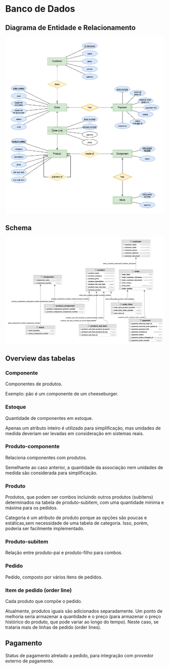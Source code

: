 # Banco de Dados

## Diagrama de Entidade e Relacionamento

![Diagrama de Entidade e Relacionamento](diagrams/db-er-diagram.png)

## Schema

![Diagrama Entidade-Relacionamento](diagrams/db-schema.png)

## Overview das tabelas

### Componente

Componentes de produtos.

Exemplo: pão é um componente de um cheeseburger.

### Estoque

Quantidade de componentes em estoque.

Apenas um atributo inteiro é utilizado para simplificação, mas unidades de medida deveriam ser levadas em consideração em sistemas reais.

### Produto-componente

Relaciona componentes com produtos.

Semelhante ao caso anterior, a quantidade da associação nem unidades de medida são considerada para simplificação.

### Produto

Produtos, que podem ser combos incluindo outros produtos (subitens) determinados na tabela de produto-subitem, com uma quantidade mínima e máxima para os pedidos.

Categoria é um atributo de produto porque as opções são poucas e estáticas,sem necessidade de uma tabela de categoria. Isso, porém, poderia ser facilmente implementado.

### Produto-subitem

Relação entre produto-pai e produto-filho para combos.

### Pedido

Pedido, composto por vários itens de pedidos.

### Item de pedido (order line)

Cada produto que compõe o pedido.

Atualmente, produtos iguais são adicionados separadamente. Um ponto de melhoria seria armazenar a quantidade e o preço (para armazenar o preço histórico do produto, que pode variar ao longo do tempo). Neste caso, se trataria mais de linhas de pedido (order lines).

## Pagamento

Status de pagamento atrelado a pedido, para integração com provedor externo de pagamento.
